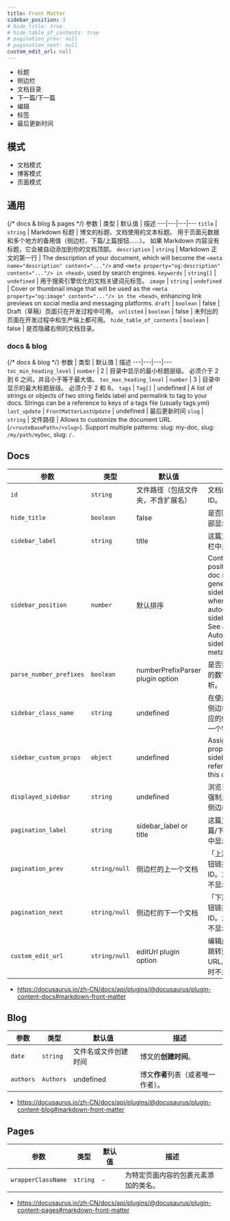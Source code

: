 ```yaml
---
title: Front Matter
sidebar_position: 3
# hide_title: true
# hide_table_of_contents: true
# pagination_prev: null
# pagination_next: null
custom_edit_url: null
---
```


- 标题
- 侧边栏
- 文档目录
- 下一篇/下一篇
- 编辑
- 标签
- 最后更新时间

## 模式

- 文档模式
- 博客模式
- 页面模式

## 通用

{/* docs & blog & pages */}
参数 | 类型 | 默认值 | 描述
---|---|---|---
 `title` | `string` | Markdown 标题 | 博文的标题、文档使用的文本标题。 用于页面元数据和多个地方的备用值（侧边栏、下篇/上篇按钮……）。 如果 Markdown 内容没有标题，它会被自动添加到你的文档顶部。
 `description` | `string` | Markdown 正文的第一行 | The description of your document, which will become the `<meta name="description" content="..."/>` and `<meta property="og:description" content="..."/> in <head>`, used by search engines.
 `keywords` | `string[]` | `undefined` | 用于搜索引擎优化的文档关键词元标签。
 `image` | `string` | `undefined` | Cover or thumbnail image that will be used as the `<meta property="og:image" content="..."/> in the <head>`, enhancing link previews on social media and messaging platforms.
 `draft` | `boolean` | false | Draft（草稿）页面只在开发过程中可用。
 `unlisted` | `boolean` | false | 未列出的页面在开发过程中和生产端上都可用。
 `hide_table_of_contents` | `boolean` | false | 是否隐藏右侧的文档目录。

### docs & blog

 {/* docs & blog */}
参数 | 类型 | 默认值 | 描述
---|---|---|---
 `toc_min_heading_level` | `number` | 2 | 目录中显示的最小标题层级。 必须介于 2 到 6 之间，并且小于等于最大值。
 `toc_max_heading_level` | `number` | 3 | 目录中显示的最大标题层级。 必须介于 2 和 6。
 `tags` | `Tag[]` | undefined | A list of strings or objects of two string fields label and permalink to tag to your docs. Strings can be a reference to keys of a tags file (usually tags.yml)
 `last_update` | `FrontMatterLastUpdate` | undefined | 最后更新时间
 `slug` | `string` | 文件路径 | Allows to customize the document URL (`/<routeBasePath>/<slug>`). Support multiple patterns: slug: my-doc, slug: `/my/path/myDoc`, slug: `/.`

## Docs

参数 | 类型 | 默认值 | 描述
---|---|---|---
 `id` | `string` | 文件路径（包括文件夹，不含扩展名） | 文档的唯一 ID。
 `hide_title` | `boolean` | false | 是否隐藏文档顶部显示的标题。
 `sidebar_label` | `string` | title | 这篇文档在侧边栏中显示的文本
 `sidebar_position` | `number` | 默认排序 | Controls the position of a doc inside the generated sidebar slice when using autogenerated sidebar items. See also Autogenerated sidebar metadata.
 `parse_number_prefixes` | `boolean` | numberPrefixParser plugin option | 	是否禁用本文档的数字前缀解析。
 `sidebar_class_name` | `string` | undefined | 在使用自动生成侧边栏时，给相应的侧边栏标签一个特殊类名。
 `sidebar_custom_props` | `object` | undefined | Assign custom props to the sidebar item referencing this doc
 `displayed_sidebar` | `string` | undefined | 浏览当前文档时强制显示给定的侧边栏
 `pagination_label` | `string` | sidebar_label or title | 这篇文档在上一篇/下一篇按钮中显示的文本
 `pagination_prev` | `string/null` | 侧边栏的上一个文档 |「上篇文档」按钮链接到的文档 ID。为 null 时不显示该模块
 `pagination_next` | `string/null` | 侧边栏的下一个文档 |「下篇文档」按钮链接到的文档 ID。为 null 时不显示该模块
 `custom_edit_url` | `string/null` | editUrl plugin option | 编辑此文档时要跳转到的 URL。为 null 时不显示该模块

- https://docusaurus.io/zh-CN/docs/api/plugins/@docusaurus/plugin-content-docs#markdown-front-matter

## Blog

参数 | 类型 | 默认值 | 描述
---|---|---|---
 `date` | `string` | 文件名或文件创建时间 | 博文的**创建时间**。
 `authors` | `Authors` | undefined | 博文**作者**列表（或者唯一作者）。

- https://docusaurus.io/zh-CN/docs/api/plugins/@docusaurus/plugin-content-blog#markdown-front-matter

## Pages

参数 | 类型 | 默认值 | 描述
---|---|---|---
 `wrapperClassName` | `string` | - | 为特定页面内容的包裹元素添加的类名。

- https://docusaurus.io/zh-CN/docs/api/plugins/@docusaurus/plugin-content-pages#markdown-front-matter
